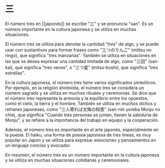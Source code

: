 # 三
El número tres en [[japonés]] se escribe "三" y se pronuncia "san". Es un número importante en la cultura japonesa y se utiliza en muchas situaciones.

El número tres se utiliza para denotar la cantidad "tres" de algo, y se puede usar con sustantivos para formar frases como "三つのりんご" (mittsu no ringo), que significa "tres manzanas". También se utiliza en situaciones en las que se desea expresar una cantidad limitada de algo, como "三回" (san-kai), que significa "tres veces", o "三つ星" (mitsu-boshi), que significa "tres estrellas".

En la cultura japonesa, el número tres tiene varios significados simbólicos. Por ejemplo, en la religión shintoísta, el número tres se considera un número sagrado y se utiliza en muchos rituales y ceremonias. Se dice que el número tres representa la armonía y la equilibrio entre los opuestos, como el cielo, la tierra y el hombre. También se utiliza en muchos dichos y refranes japoneses, como "三人寄れば文殊の知恵" (san-nin yoreba Monju no chie), que significa "Cuando tres personas se juntan, tienen la sabiduría de Monju", y se refiere a la importancia del trabajo en equipo y la cooperación.

Además, el número tres es importante en el arte japonés, especialmente en la poesía. El haiku, una forma de poesía japonesa de tres líneas, es muy popular en Japón y se utiliza para expresar emociones y pensamientos en un lenguaje conciso y evocador.

En resumen, el número tres es un número importante en la cultura japonesa y se utiliza en muchas situaciones cotidianas y ceremoniales.